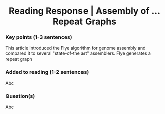 <center>
  <h1>Reading Response | Assembly of ... Repeat Graphs</h1>
</center>

### Key points (1-3 sentences)
This article introduced the Flye algorithm for genome assembly and compared it to several "state-of-the art" assemblers. Flye generates a repeat graph 

### Added to reading (1-2 sentences)
Abc

### Question(s)
Abc

